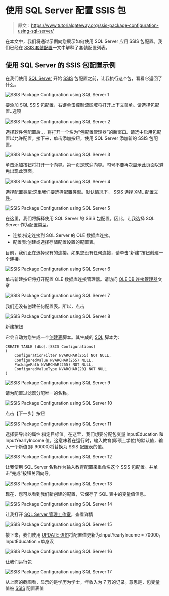 # 使用 SQL Server 配置 SSIS 包

> 原文：<https://www.tutorialgateway.org/ssis-package-configuration-using-sql-server/>

在本文中，我们将通过示例向您展示如何使用 SQL Server 应用 SSIS 包配置。我们已经在 [SSIS 套装配置](https://www.tutorialgateway.org/ssis-package-configuration/)一文中解释了套装配置列表。

## 使用 SQL Server 的 SSIS 包配置示例

在我们使用 [SQL Server](https://www.tutorialgateway.org/sql/) 开始 [SSIS](https://www.tutorialgateway.org/ssis/) 包配置之前，让我执行这个包，看看它返回了什么。

![SSIS Package Configuration using SQL Server 1](img/68b7611c1bc5f038e1d65d28f7c60a69.png)

要添加 SQL SSIS 包配置，右键单击控制流区域将打开上下文菜单。请选择包配置..选项

![SSIS Package Configuration using SQL Server 2](img/3fb3c481aa50f980d8646a9a91895186.png)

选择软件包配置后..，将打开一个名为“包配置管理器”的新窗口。请选中启用包配置以允许配置。接下来，单击添加按钮，使用 SQL Server 添加新的 SSIS 包配置。

![SSIS Package Configuration using SQL Server 3](img/a2337b309f629fe00346a14a02ae1f43.png)

单击添加按钮将打开一个向导。第一页是欢迎向导。勾号不要再次显示此页面以避免出现此页面。

![SSIS Package Configuration using SQL Server 4](img/d1eb16a573651e7fd9d55524763e2057.png)

选择配置类型:这里我们要选择配置类型。默认情况下， [SSIS](https://www.tutorialgateway.org/ssis/) 选择 [XML 配置文件](https://www.tutorialgateway.org/ssis-package-configuration-using-xml-configuration-file/)。

![SSIS Package Configuration using SQL Server 5](img/1f91227dbad13008e3d1daa03d6cfcf8.png)

在这里，我们将解释使用 SQL Server 的 SSIS 包配置。因此，让我选择 SQL Server 作为配置类型。

*   连接:指定连接到 SQL Server 的 OLE 数据库连接。
*   配置表:创建或选择存储配置设置的配置表。

目前，我们正在选择现有的连接。如果您没有任何连接，请单击“新建”按钮创建一个连接。

![SSIS Package Configuration using SQL Server 6](img/6ad597bce1fa5c926d80397d77cfb12c.png)

单击新建按钮将打开配置 OLE 数据库连接管理器。请访问 [OLE DB 连接管理器](https://www.tutorialgateway.org/ole-db-connection-manager-in-ssis/)文章

![SSIS Package Configuration using SQL Server 7](img/634a8ff249f86f1e71f6e40adb399683.png)

我们还没有创建任何配置表。所以，点击

![SSIS Package Configuration using SQL Server 8](img/e097cb501572494e4c066dc9c7ab896a.png)

新建按钮

它会自动为您生成一个[创建表](https://www.tutorialgateway.org/sql-create-table/)脚本。其生成的 [SQL](https://www.tutorialgateway.org/sql/) 脚本为:

```
CREATE TABLE [dbo].[SSIS Configurations]
(
	ConfigurationFilter NVARCHAR(255) NOT NULL,
	ConfiguredValue NVARCHAR(255) NULL,
	PackagePath NVARCHAR(255) NOT NULL,
	ConfiguredValueType NVARCHAR(20) NOT NULL
)
```

![SSIS Package Configuration using SQL Server 9](img/8e7240b32b65cab294b11ffdab013039.png)

请为配置过滤器分配唯一的名称。

![SSIS Package Configuration using SQL Server 10](img/23907b45ff4109d49e21584b430c763e.png)

点击【下一步】按钮

![SSIS Package Configuration using SQL Server 11](img/26a72dae91995c9229a6908f409ffc6c.png)

选择要导出的属性:指定目标值。在这里，我们想要分配包变量 InputEducation 和 InputYearlyIncome 值。这意味着在运行时，输入教育(即硕士学位)的默认值，输入一个新值(即 90000)将替换为 SSIS 配置表的值。

![SSIS Package Configuration using SQL Server 12](img/5fbe2b7471f73d19a388f556b46c0f21.png)

让我使用 SQL Server 名称作为输入教育配置来重命名这个 SSIS 包配置。并单击“完成”按钮关闭向导。

![SSIS Package Configuration using SQL Server 13](img/f0ddcad28dd3b195cd3dc10a09f4d9fa.png)

现在，您可以看到我们新创建的配置，它保存了 SQL 表中的变量值信息。

![SSIS Package Configuration using SQL Server 14](img/41de9fc23a85087031d89b26ec9d57f7.png)

让我打开 [SQL Server 管理工作室](https://www.tutorialgateway.org/sql/)，查看详情

![SSIS Package Configuration using SQL Server 15](img/3fd82aeaa10c0d9c0a832689db7191da.png)

接下来，我们使用 [UPDATE 语句](https://www.tutorialgateway.org/sql-update-statement/)将配置值更新为:InputYearlyIncome = 70000，InputEducation =单身汉

![SSIS Package Configuration using SQL Server 16](img/0e70cfb9e1c7a447dd8389e0828a3e23.png)

让我们运行包

![SSIS Package Configuration using SQL Server 17](img/b4d66e8ff51d7b6a3945a2e7641df337.png)

从上面的截图看，显示的是学历为学士，年收入为 7 万的记录。意思是，包变量值被 [SSIS](https://www.tutorialgateway.org/ssis/) 配置表值